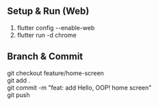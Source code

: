 ## Setup & Run (Web)
1. flutter config --enable-web
2. flutter run -d chrome

## Branch & Commit
git checkout feature/home-screen  
git add .  
git commit -m "feat: add Hello, OOP! home screen"  
git push
